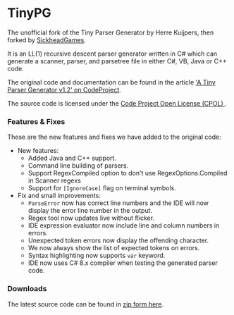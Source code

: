 TinyPG
======

The unofficial fork of the Tiny Parser Generator by Herre Kuijpers, then forked by [SickheadGames](https://github.com/SickheadGames/TinyPG).

It is an LL(1) recursive descent parser generator written in C# which can generate a scanner, parser, and parsetree file in either C#, VB, Java or C++ code.

The original code and documentation can be found in the article ['A Tiny Parser Generator v1.2' on CodeProject](http://www.codeproject.com/Articles/28294/a-Tiny-Parser-Generator-v1-2
).
  
The source code is licensed under the [Code Project Open License (CPOL)
](http://www.codeproject.com/info/cpol10.aspx).


### Features & Fixes

These are the new features and fixes we have added to the original code:
 - New features:
   - Added Java and C++ support.
   - Command line building of parsers.
   - Support RegexCompiled option to don't use RegexOptions.Compiled in Scanner regexs
   - Support for `[IgnoreCase]` flag on terminal symbols.
 - Fix and small improvements:
   - `ParseError` now has correct line numbers and the IDE will now display the error line number in the output.
   - Regex tool now updates live without flicker.
   - IDE expression evaluator now include line and column numbers in errors.
   - Unexpected token errors now display the offending character.
   - We now always show the list of expected tokens on errors.
   - Syntax highlighting now supports `var` keyword.
   - IDE now uses C# 8.x compiler when testing the generated parser code.

### Downloads

The latest source code can be found in [zip form here](https://github.com/ultrasuperpingu/TinyPG/archive/master.zip).

